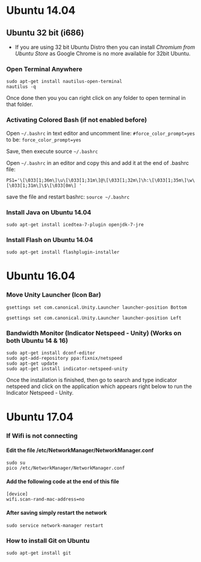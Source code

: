 # Ubuntu 14.04

## Ubuntu 32 bit (i686)

* If you are using 32 bit Ubuntu Distro then you can install *Chromium from Ubuntu Store* as Google Chrome is no more available for 32bit Ubuntu.

### Open Terminal Anywhere

```
sudo apt-get install nautilus-open-terminal
nautilus -q
```

Once done then you you can right click on any folder to open terminal in that folder.

### Activating Colored Bash (if not enabled before)

Open ```~/.bashrc``` in text editor and uncomment line: ```#force_color_prompt=yes``` to be: ```force_color_prompt=yes```

Save, then execute source ```~/.bashrc```

Open ```~/.bashrc``` in an editor and copy this and add it at the end of .bashrc file:

```PS1='\[\033[1;36m\]\u\[\033[1;31m\]@\[\033[1;32m\]\h:\[\033[1;35m\]\w\[\033[1;31m\]\$\[\033[0m\] '```

save the file and restart bashrc:
```source ~/.bashrc```

### Install Java on Ubuntu 14.04
```sudo apt-get install icedtea-7-plugin openjdk-7-jre```

### Install Flash on Ubuntu 14.04
```sudo apt-get install flashplugin-installer```

# Ubuntu 16.04

### Move Unity Launcher (Icon Bar)
```gsettings set com.canonical.Unity.Launcher launcher-position Bottom```

```gsettings set com.canonical.Unity.Launcher launcher-position Left```

### Bandwidth Monitor (Indicator Netspeed - Unity) (Works on both Ubuntu 14 & 16)

```
sudo apt-get install dconf-editor
sudo apt-add-repository ppa:fixnix/netspeed
sudo apt-get update
sudo apt-get install indicator-netspeed-unity
```

Once the installation is finished, then go to search and type indicator netspeed and click on the application which appears right below to run the Indicator Netspeed - Unity.

# Ubuntu 17.04
### If Wifi is not connecting

#### Edit the file /etc/NetworkManager/NetworkManager.conf

```
sudo su
pico /etc/NetworkManager/NetworkManager.conf
```

#### Add the following code at the end of this file

```
[device]
wifi.scan-rand-mac-address=no
```

#### After saving simply restart the network

```sudo service network-manager restart```

### How to install Git on Ubuntu

```sudo apt-get install git```
